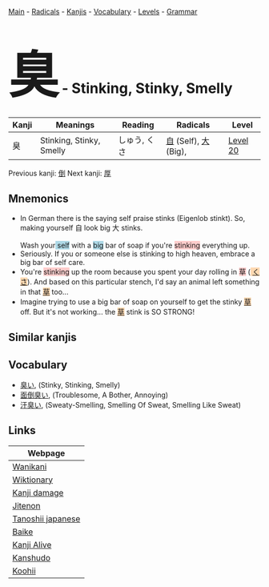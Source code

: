 <style> bigfont {font-size: 100px}</style>
[Main](../README.md) -
[Radicals](../radicals.md) -
[Kanjis](../kanjis.md) -
[Vocabulary](../vocabulary.md) -
[Levels](../levels.md) -
[Grammar](../grammar.md)
# <bigfont> 臭</bigfont> - Stinking, Stinky, Smelly 

| Kanji | Meanings | Reading | Radicals | Level |
| --- | --- | --- | --- | --- |
| 臭 | Stinking, Stinky, Smelly | しゅう, くさ | [自](../radicals/自.md) (Self), [大](../radicals/大.md) (Big),  | [Level 20](../levels/wk_level20.md) |

Previous kanji: [倒](倒.md) Next kanji: [厚](厚.md) 

## Mnemonics
 * In German there is the saying self praise stinks (Eigenlob stinkt). So, making yourself 自 look big 大 stinks.<br><br>Wash your<span style="background-color:#ADD8E6"> self</span> with a <span style="background-color:#ADD8E6"> big</span> bar of soap if you're <span style="background-color:#ffcccb"> stinking</span> everything up.
* Seriously. If you or someone else is stinking to high heaven, embrace a big bar of self care.
* You're <span style="background-color:#ffcccb"> stinking</span> up the room because you spent your day rolling in <span style="background-color:#ffcccb"> 草</span> (<span style="background-color:#fed8b1"> [くさ](https://jisho.org/search/くさ)</span>). And based on this particular stench, I'd say an animal left something in that <span style="background-color:#fed8b1"> [草](https://jisho.org/search/草)</span> too...
* Imagine trying to use a big bar of soap on yourself to get the stinky <span style="background-color:#fed8b1"> [草](https://jisho.org/search/草)</span> off. But it's not working... the <span style="background-color:#fed8b1"> [草](https://jisho.org/search/草)</span> stink is SO STRONG!


## Similar kanjis
 


## Vocabulary
 * [臭い](../vocabulary/臭.md), (Stinky, Stinking, Smelly)
* [面倒臭い](../vocabulary/臭.md), (Troublesome, A Bother, Annoying)
* [汗臭い](../vocabulary/臭.md), (Sweaty-Smelling, Smelling Of Sweat, Smelling Like Sweat)



## Links 

| Webpage |
| --- |
| [Wanikani          ](https://www.wanikani.com/kanji/臭) |
| [Wiktionary        ](https://en.wiktionary.org/wiki/臭) |
| [Kanji damage      ](http://www.kanjidamage.com/kanji/search?utf8=✓&q=臭) |
| [Jitenon           ](https://jitenon.com/kanji/臭) |
| [Tanoshii japanese ](https://www.tanoshiijapanese.com/dictionary/kanji.cfm?k=臭) |
| [Baike             ](https://baike.baidu.com/item/臭) |
| [Kanji Alive       ](https://app.kanjialive.com/臭) |
| [Kanshudo          ](https://www.kanshudo.com/searchmn?q=臭) |
| [Koohii            ](https://kanji.koohii.com/study/kanji/臭) |
